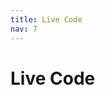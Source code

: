 ```yaml
---
title: Live Code
nav: 7
---
```


# Live Code

<script src="https://scastie.scala-lang.org/aJGpxz9MR12Uzab9hbZhWQ.js"></script>